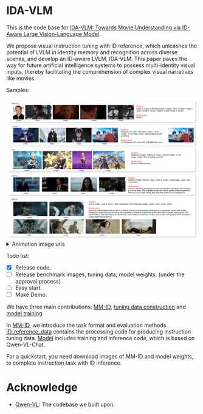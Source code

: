 # IDA-VLM

This is the code base for [IDA-VLM: Towards Movie Understanding via ID-Aware Large Vision-Language Model]().

We propose visual instruction tuning with ID reference, which unleashes the potential of LVLM in identity memory and recognition across diverse scenes, and develop an ID-aware LVLM, IDA-VLM. This paper paves the way for future artificial intelligence systems to possess multi-identity visual inputs, thereby facilitating the comprehension of complex visual narratives like movies.

Samples:

<img src="./fig/samples.png">
<details>
  <summary>Animation image urls</summary>
https://img1.doubanio.com/view/photo/l/public/p2625512480.webp, https://img1.doubanio.com/view/photo/m/public/p2901199610.webp, https://img2.doubanio.com/view/photo/m/public/p2896107391.webp, https://img2.doubanio.com/view/photo/l/public/p2895851711.webp, https://olimg.3dmgame.com/uploads/images/xiaz/2021/0924/1632447816995.jpg, https://i0.hdslb.com/bfs/archive/0384c2f5139013b1ceae84395bbd58fae25898ef.jpg, https://act-webstatic.mihoyo.com/event-static/2023/08/15/9797cacf6d60a54f91fb6f68546b43e1_6723404097102093983.jpg?x-oss-process=image/quality,Q_80/resize,m_lfit,s_700
</details>

Todo list:

- [x] Release code.
- [ ] Release benchmark images, tuning data, model weights. (under the approval process)
- [ ] Easy start.
- [ ] Make Demo.

We have three main contributions: [MM-ID](./mm-id/), [tuning data construction](./ID_reference_data/) and [model training](./model).

In [MM-ID](./mm-id/), we introduce the task format and evaluation methods. [ID_reference_data](./ID_reference_data/) contains the processing code for producing instruction tuning data. [Model](./model/) includes training and inference code, which is based on Qwen-VL-Chat.

For a quickstart, you need download images of MM-ID and model weights, to complete instruction task with ID inference. 

# Acknowledge
* [Qwen-VL](https://github.com/QwenLM/Qwen-VL): The codebase we built upon.